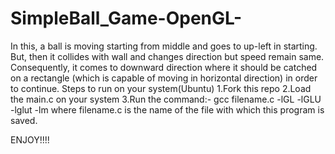# SimpleBall_Game-OpenGL-
 In this, a ball is moving starting from middle and goes to up-left in starting. But, then it collides with wall and changes direction but speed remain same. Consequently, it comes to downward direction where it should be catched on a rectangle (which is capable of moving in horizontal direction) in order to continue.
 Steps to run on your system(Ubuntu)
 1.Fork this repo
 2.Load the main.c on your system
 3.Run the command:- gcc filename.c -lGL -lGLU -lglut -lm 
  where filename.c is the name of the file
  with which this program is saved.
  
  ENJOY!!!!
